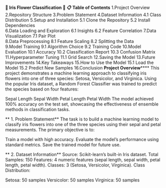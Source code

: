 **🌸 Iris Flower Classification 🌸**
**📋 Table of Contents**
1.Project Overview
2.Repository Structure
3.Problem Statement
4.Dataset Information
  4.1 Class Distribution
5.Setup and Installation
  5.1 Clone the Repository
  5.2 Install Dependencies  
6.Data Loading and Exploration
  6.1 Insights
  6.2 Feature Correlation
7.Data Visualization
  7.1 Pair Plot  
8.Data Preprocessing
  8.1 Feature Scaling
  8.2 Splitting the Data  
9.Model Training
  9.1 Algorithm Choice
  9.2 Training Code 
10.Model Evaluation
10.1 Accuracy
  10.2 Classification Report
  10.3 Confusion Matrix
11.Hyperparameter Tuning
  11.1 Grid Search 
12.Saving the Model
13.Future Improvements
14.Key Takeaways
15.How to Use the Model
  15.1 Load the Model
  15.2 Predict New Samples
16.Conclusion
 **Project Overview******
This project demonstrates a machine learning approach to classifying iris flowers into one of three species: Setosa, Versicolor, and Virginica. Using the popular Iris dataset, a Random Forest Classifier was trained to predict the species based on four features:

Sepal Length
Sepal Width
Petal Length
Petal Width
The model achieved 100% accuracy on the test set, showcasing the effectiveness of ensemble methods in classification tasks.

** 1. Problem Statement**
The task is to build a machine learning model to classify iris flowers into one of the three species using their sepal and petal measurements. The primary objective is to:

Train a model with high accuracy.
Evaluate the model’s performance using standard metrics.
Save the trained model for future use.

** 2. Dataset Information**
Source: Scikit-learn’s built-in Iris dataset.
Total Samples: 150
Features: 4 numeric features (sepal length, sepal width, petal length, petal width).
Classes: 3 (Setosa, Versicolor, Virginica).
Class Distribution:

Setosa: 50 samples
Versicolor: 50 samples
Virginica: 50 samples



